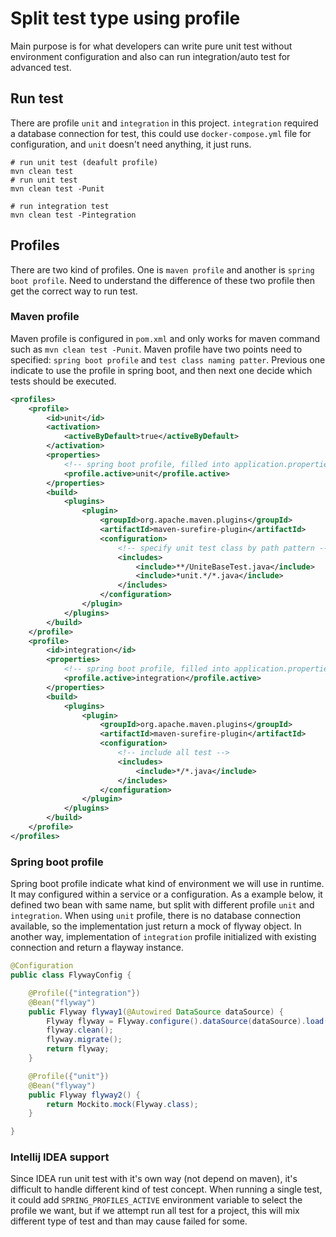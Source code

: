 # Split test type using profile

Main purpose is for what developers can write pure unit test without environment configuration and also can run integration/auto test for advanced test.

## Run test

There are profile `unit` and `integration` in this project. `integration` required a database connection for test, this could use `docker-compose.yml` file for configuration, and `unit` doesn't need anything, it just runs.

```shell script
# run unit test (deafult profile)
mvn clean test
# run unit test
mvn clean test -Punit

# run integration test
mvn clean test -Pintegration
```

## Profiles

There are two kind of profiles. One is `maven profile` and another is `spring boot profile`. Need to understand the difference of these two profile then get the correct way to run test.

### Maven profile

Maven profile is configured in `pom.xml` and only works for maven command such as `mvn clean test -Punit`. Maven profile have two points need to specified: `spring boot profile` and `test class naming patter`. Previous one indicate to use the profile in spring boot, and then next one decide which tests should be executed.

```xml
<profiles>
    <profile>
        <id>unit</id>
        <activation>
            <activeByDefault>true</activeByDefault>
        </activation>
        <properties>
            <!-- spring boot profile, filled into application.properties -->
            <profile.active>unit</profile.active>
        </properties>
        <build>
            <plugins>
                <plugin>
                    <groupId>org.apache.maven.plugins</groupId>
                    <artifactId>maven-surefire-plugin</artifactId>
                    <configuration>
                        <!-- specify unit test class by path pattern -->
                        <includes>
                            <include>**/UniteBaseTest.java</include>
                            <include>*unit.*/*.java</include>
                        </includes>
                    </configuration>
                </plugin>
            </plugins>
        </build>
    </profile>
    <profile>
        <id>integration</id>
        <properties>
            <!-- spring boot profile, filled into application.properties -->
            <profile.active>integration</profile.active>
        </properties>
        <build>
            <plugins>
                <plugin>
                    <groupId>org.apache.maven.plugins</groupId>
                    <artifactId>maven-surefire-plugin</artifactId>
                    <configuration>
                        <!-- include all test -->
                        <includes>
                            <include>*/*.java</include>
                        </includes>
                    </configuration>
                </plugin>
            </plugins>
        </build>
    </profile>
</profiles>
```

### Spring boot profile

Spring boot profile indicate what kind of environment we will use in runtime. It may configured within a service or a configuration. As a example below, it defined two bean with same name, but split with different profile `unit` and `integration`. When using `unit` profile, there is no database connection available, so the implementation just return a mock of flyway object. In another way, implementation of `integration` profile initialized with existing connection and return a flayway instance. 

```java
@Configuration
public class FlywayConfig {

    @Profile({"integration"})
    @Bean("flyway")
    public Flyway flyway1(@Autowired DataSource dataSource) {
        Flyway flyway = Flyway.configure().dataSource(dataSource).load();
        flyway.clean();
        flyway.migrate();
        return flyway;
    }

    @Profile({"unit"})
    @Bean("flyway")
    public Flyway flyway2() {
        return Mockito.mock(Flyway.class);
    }

}
```

### Intellij IDEA support

Since IDEA run unit test with it's own way (not depend on maven), it's difficult to handle different kind of test concept. When running a single test, it could add `SPRING_PROFILES_ACTIVE` environment variable to select the profile we want, but if we attempt run all test for a project, this will mix different type of test and than may cause failed for some.
